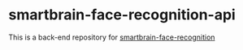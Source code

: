 # smartbrain-face-recognition-api
This is a back-end repository for [smartbrain-face-recognition](https://github.com/rafim19/smartbrain-face-recognition)
